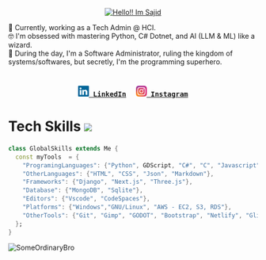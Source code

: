 <p align="center">
  <a href="#">
    <img src="https://readme-typing-svg.demolab.com?font=Honk&size=50&duration=8000&pause=1000&random=false&width=435&lines=Hey+there%2C+I'm+Sajid" alt="Hello!! Im Sajid">
  </a>
</p>

🚀 Currently, working as a Tech Admin @ HCI.<br>
🤓 I'm obsessed with mastering Python, C# Dotnet, and AI (LLM & ML) like a wizard.<br>
💼 During the day, I'm a Software Administrator, ruling the kingdom of systems/softwares, but secretly, I'm the programming superhero.<br>
<br>
<h3 align="center">
  <code><a href="https://www.linkedin.com/in/sajidsabreen" title="LinkedIn Profile"><img width="22" src="images/linkedin (1).svg"> LinkedIn</a></code>&nbsp;&nbsp;&nbsp;&nbsp;
  <code><a href="https://www.instagram.com/saajixd" title="Instagram Profile"><img width="22" src="images/instagram.svg"> Instagram</a></code>
</h3>

# Tech Skills <img src="https://raw.githubusercontent.com/innng/innng/master/assets/kyubey.gif" height="40" />

```dart
class GlobalSkills extends Me {
  const myTools  = {
    "ProgramingLanguages": {"Python", GDScript, "C#", "C", "Javascript", "SQL", "C++"},
    "OtherLanguages": {"HTML", "CSS", "Json", "Markdown"},
    "Frameworks": {"Django", "Next.js", "Three.js"},
    "Database": {"MongoDB", "Sqlite"},
    "Editors": {"Vscode", "CodeSpaces"},
    "Platforms": {"Windows","GNU/Linux", "AWS - EC2, S3, RDS"},
    "OtherTools": {"Git", "Gimp", "GODOT", "Bootstrap", "Netlify", "Glitch"}
  };
}
```

![SomeOrdinaryBro](https://github-readme-stats.vercel.app/api/top-langs/?username=SomeOrdinaryBro&theme=radical&hide_border=true&include_all_commits=true&count_private=true&layout=compact) 

